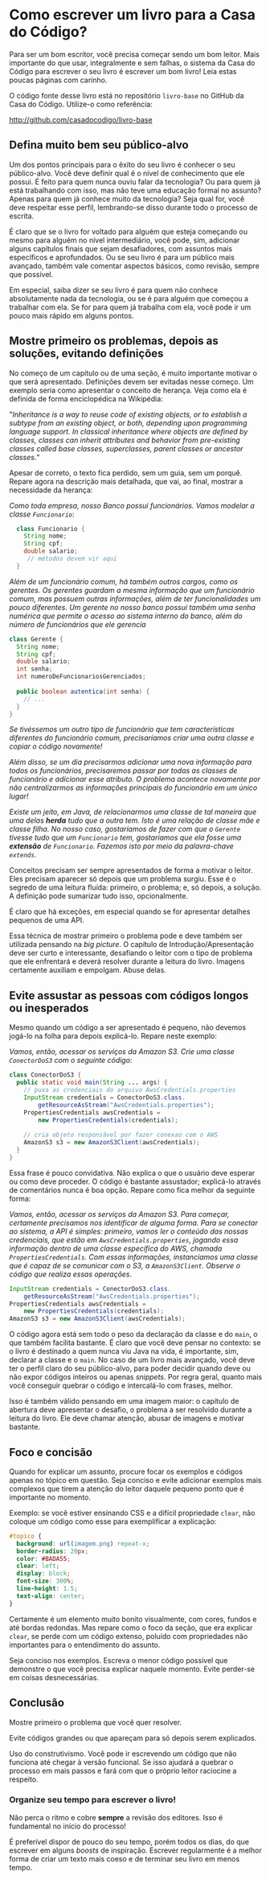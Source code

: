 # Como escrever um livro para a Casa do Código?

Para ser um bom escritor, você precisa começar sendo um bom leitor. Mais importante do que usar, integralmente e sem falhas, o sistema da Casa do Código para escrever o seu livro é escrever um bom livro! Leia estas poucas páginas com carinho.

O código fonte desse livro está no repositório `livro-base` no GitHub da Casa do Código. Utilize-o como referência:

http://github.com/casadocodigo/livro-base

## Defina muito bem seu público-alvo

Um dos pontos principais para o êxito do seu livro é conhecer o seu público-alvo. Você deve definir qual é o nível de conhecimento que ele possui. É feito para quem nunca ouviu falar da tecnologia? Ou para quem já está trabalhando com isso, mas não teve uma educação formal no assunto? Apenas para quem já conhece muito da tecnologia? Seja qual for, você deve respeitar esse perfil, lembrando-se disso durante todo o processo de escrita.

É claro que se o livro for voltado para alguém que esteja começando ou mesmo para alguém no nível intermediário, você pode, sim, adicionar alguns capítulos finais que sejam desafiadores, com assuntos mais específicos e aprofundados. Ou se seu livro é para um público mais avançado, também vale comentar aspectos básicos, como revisão, sempre que possível.

Em especial, saiba dizer se seu livro é para quem não conhece absolutamente nada da tecnologia, ou se é para alguém que começou a trabalhar com ela. Se for para quem já trabalha com ela, você pode ir um pouco mais rápido em alguns pontos.

## Mostre primeiro os problemas, depois as soluções, evitando definições

No começo de um capítulo ou de uma seção, é muito importante motivar o que será apresentado. Definições devem ser evitadas nesse começo. Um exemplo seria como apresentar o conceito de herança. Veja como ela é definida de forma enciclopédica na Wikipédia:

"_Inheritance is a way to reuse code of existing objects, or to establish a subtype from an existing object, or both, depending upon programming language support. In classical inheritance where objects are defined by classes, classes can inherit attributes and behavior from pre-existing classes called base classes, superclasses, parent classes or ancestor classes._"

Apesar de correto, o texto fica perdido, sem um guia, sem um porquê. Repare agora na descrição mais detalhada, que vai, ao final, mostrar a necessidade da herança:

_Como toda empresa, nosso Banco possui funcionários. Vamos modelar a classe `Funcionario`_:

``` java
  class Funcionario {
    String nome;
    String cpf;
    double salario;
     // métodos devem vir aqui
  }
```

_Além de um funcionário comum, há também outros cargos, como os gerentes. Os gerentes guardam a mesma
informação que um funcionário comum, mas possuem outras informações, além de ter funcionalidades um
pouco diferentes. Um gerente no nosso banco possui também uma senha numérica que permite o acesso ao
sistema interno do banco, além do número de funcionários que ele gerencia_

``` java
class Gerente {
  String nome;
  String cpf;
  double salario;
  int senha;
  int numeroDeFuncionariosGerenciados;
    
  public boolean autentica(int senha) {
    // ...
  }
}
```

_Se tivéssemos um outro tipo de funcionário que tem características diferentes do funcionário comum,
precisaríamos criar uma outra classe e copiar o código novamente!_

_Além disso, se um dia precisarmos adicionar uma nova informação para todos os funcionários,
precisaremos passar por todas as classes de funcionário e adicionar esse atributo.
O problema acontece novamente por não centralizarmos as informações principais do funcionário em um
único lugar!_

_Existe um jeito, em Java, de relacionarmos uma classe de tal maneira que uma delas **herda** tudo que
a outra tem. Isto é uma relação de classe mãe e classe filha. No nosso caso, gostaríamos de fazer com
que o `Gerente` tivesse tudo que um `Funcionario` tem, gostaríamos que ela fosse uma **extensão**
de `Funcionario`. Fazemos isto por meio da palavra-chave `extends`._

Conceitos precisam ser sempre apresentados de forma a motivar o leitor. Eles precisam aparecer só depois que um problema surgiu. Esse é o segredo de uma leitura fluída: primeiro, o problema; e, só depois, a solução. A definição pode sumarizar tudo isso, opcionalmente.

É claro que há exceções, em especial quando se for apresentar detalhes pequenos de uma API.

Essa técnica de mostrar primeiro o problema pode e deve também ser utilizada pensando na _big picture_. O capítulo de Introdução/Apresentação deve ser curto e interessante, desafiando o leitor com o tipo de problema que ele enfrentará e deverá resolver durante a leitura do livro. Imagens certamente auxiliam e empolgam. Abuse delas.

## Evite assustar as pessoas com códigos longos ou inesperados

Mesmo quando um código a ser apresentado é pequeno, não devemos jogá-lo na folha para depois explicá-lo. Repare neste exemplo:

_Vamos, então, acessar os serviços da Amazon S3. Crie uma classe `ConectorDoS3` com o seguinte código_:

``` java
class ConectorDoS3 {
  public static void main(String ... args) {
    // puxa as credenciais do arquivo AwsCredentials.properties
    InputStream credentials = ConectorDoS3.class.
        getResourceAsStream("AwsCredentials.properties");
    PropertiesCredentials awsCredentials = 
        new PropertiesCredentials(credentials);
    
    // cria objeto responsável por fazer conexao com o AWS
    AmazonS3 s3 = new AmazonS3Client(awsCredentials);
  }
}
```

Essa frase é pouco convidativa. Não explica o que o usuário deve esperar ou como deve proceder. O código é bastante assustador; explicá-lo através de comentários nunca é boa opção. Repare como fica melhor da seguinte forma:

_Vamos, então, acessar os serviços da Amazon S3. Para começar, certamente precisamos nos identificar de alguma forma. Para se conectar ao sistema, a API é simples: primeiro, vamos ler o conteúdo das nossas credenciais, que estão em `AwsCredentials.properties`, jogando essa informação dentro de uma classe específica do AWS, chamada `PropertiesCredentials`. Com essas informações, instanciamos uma classe que é capaz de se comunicar com o S3, a `AmazonS3Client`. Observe o código que realiza essas operações_.

``` java
InputStream credentials = ConectorDoS3.class.
    getResourceAsStream("AwsCredentials.properties");
PropertiesCredentials awsCredentials = 
    new PropertiesCredentials(credentials);
AmazonS3 s3 = new AmazonS3Client(awsCredentials);
```

O código agora está sem todo o peso da declaração da classe e do `main`, o que também facilita bastante. É claro que você deve pensar no contexto: se o livro é destinado a quem nunca viu Java na vida, é importante, sim, declarar a classe e o `main`. No caso de um livro mais avançado, você deve ter o perfil claro do seu público-alvo, para poder decidir quando deve ou não expor códigos inteiros ou apenas _snippets_. Por regra geral, quanto mais você conseguir quebrar o código e intercalá-lo com frases, melhor.

Isso é também válido pensando em uma imagem maior: o capítulo de abertura deve apresentar o desafio, o problema a ser resolvido durante a leitura do livro. Ele deve chamar atenção, abusar de imagens e motivar bastante.

## Foco e concisão

Quando for explicar um assunto, procure focar os exemplos e códigos apenas no tópico em questão. Seja conciso e evite adicionar exemplos mais complexos que tirem a atenção do leitor daquele pequeno ponto que é importante no momento.

Exemplo: se você estiver ensinando CSS e a difícil propriedade `clear`, não coloque um código como esse para exemplificar a explicação:

``` css
#topico {
  background: url(imagem.png) repeat-x;
  border-radius: 20px;
  color: #BADA55;
  clear: left;
  display: block;
  font-size: 300%;
  line-height: 1.5;
  text-align: center;
}
```

Certamente é um elemento muito bonito visualmente, com cores, fundos e até bordas redondas. Mas repare como o foco da seção, que era explicar `clear`, se perde com um código extenso, poluído com propriedades não importantes para o entendimento do assunto.

Seja conciso nos exemplos. Escreva o menor código possível que demonstre o que você precisa explicar naquele momento. Evite perder-se em coisas desnecessárias.

## Conclusão

Mostre primeiro o problema que você quer resolver.

Evite códigos grandes ou que apareçam para só depois serem explicados.

Uso do construtivismo. Você pode ir escrevendo um código que não funciona até chegar à versão funcional. Se isso ajudará a quebrar o processo em mais passos e fará com que o próprio leitor raciocine a respeito.

### Organize seu tempo para escrever o livro!

Não perca o ritmo e cobre **sempre** a revisão dos editores. Isso é fundamental no início do processo!

É preferível dispor de pouco do seu tempo, porém todos os dias, do que escrever em alguns _boosts_ de inspiração. Escrever regularmente é a melhor forma de criar um texto mais coeso e de terminar seu livro em menos tempo.
